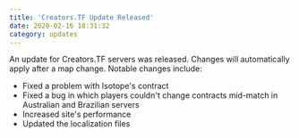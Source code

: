 ```yaml
---
title: 'Creators.TF Update Released'
date: 2020-02-16 18:31:32
category: updates
---
```


<p>An update for Creators.TF servers was released. Changes will automatically apply after a map change. Notable changes include:</p>
<ul>
  <li>Fixed a problem with Isotope's contract</li>
  <li>Fixed a bug in which players couldn't change contracts mid-match in Australian and Brazilian servers</li>
  <li>Increased site's performance</li>
  <li>Updated the localization files</li>
</ul>
